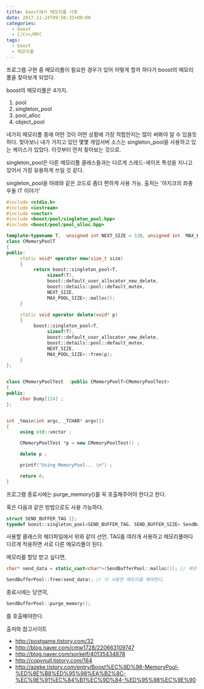 ```yaml
---
title: boost에서 메모리풀 사용
date: 2017-11-24T09:56:32+09:00
categories:
  - boost
  - C/C++/MFC
tags:
  - boost
  - 메모리풀
---
```

프로그램 구현 중 메모리풀이 필요한 경우가 있어 어떻게 할까 하다가 boost의 메모리풀을 찾아보게 되었다.

boost의 메모리풀은 4가지.

  1. pool
  2. singleton_pool
  3. pool_alloc
  4. object_pool

네가지 메모리풀 중에 어떤 것이 어떤 상황에 가장 적합한지는 많이 써봐야 알 수 있을듯하다. 찾아보니 내가 가지고 있던 몇몇 게임서버 소스는 singleton_pool을 사용하고 있는 케이스가 있었다. 이것부터 먼저 찾아보는 것으로.

singleton_pool은 다른 메모리풀 클래스들과는 다르게 스레드-세이프 특성을 지니고 있어서 가장 유용하게 쓰일 것 같다.

singleton_pool을 아래와 같은 코드로 좀더 편하게 사용 가능. 출처는 '아지크의 좌충우돌 IT 이야기'

```cpp
#include <stdio.h>
#include <iostream>
#include <vector>
#include <boost/pool/singleton_pool.hpp>
#include <boost/pool/pool_alloc.hpp>

template<typename T,  unsigned int NEXT_SIZE = 32U, unsigned int  MAX_POOL_SIZE = 0U>
class CMemoryPoolT
{
public:
     static void* operator new(size_t size)
     {
          return boost::singleton_pool<T,
               sizeof(T),
               boost::default_user_allocator_new_delete,
               boost::details::pool::default_mutex,
               NEXT_SIZE,
               MAX_POOL_SIZE>::malloc();
     }

     static void operator delete(void* p)
     {
          boost::singleton_pool<T,
               sizeof(T),
               boost::default_user_allocator_new_delete,
               boost::details::pool::default_mutex,
               NEXT_SIZE,
               MAX_POOL_SIZE>::free(p);
     }
};


class CMemoryPoolTest  :public CMemoryPoolT<CMemoryPoolTest>
{
public:
     char Dumy[124] ;
};


int _tmain(int argc, _TCHAR* argv[])
{
     using std::vector ;

     CMemoryPoolTest *p = new CMemoryPoolTest() ;

     delete p ;

     printf("Using MemoryPool... \n") ;

     return 0;
}
```

프로그램 종료시에는 purge_memory()를 꼭 호출해주어야 한다고 한다.

혹은 다음과 같은 방법으로도 사용 가능하다.

```cpp
struct SEND_BUFFER_TAG {};
typedef boost::singleton_pool<SEND_BUFFER_TAG, SEND_BUFFER_SIZE> SendBufferPool;
```

사용할 클래스의 헤더파일에서 위와 같이 선언. TAG를 여러개 사용하고 메모리풀마다 다르게 적용하면 서로 다른 메모리풀이 된다.

메모리를 할당 받고 싶다면,

```cpp
char* send_data = static_cast<char*>(SendBufferPool::malloc()); // 메모리를 할당 받는다.

SendBufferPool::free(send_data); // 다 사용한 메모리를 해제한다.
```

종료시에는 당연히,

```cpp
SendBufferPool::purge_memory();
```

를 호출해야한다.

출처와 참고사이트

  * <http://postgame.tistory.com/32>
  * <http://blog.naver.com/cmw1728/220663109747>
  * <http://blog.naver.com/sorkelf/40135434878>
  * <http://copynull.tistory.com/164>
  * <http://azeke.tistory.com/entry/Boost%EC%9D%98-MemoryPool-%ED%8E%B8%ED%95%98%EA%B2%8C-%EC%9E%91%EC%84%B1%EC%9D%84-%ED%95%98%EC%9E%90>
